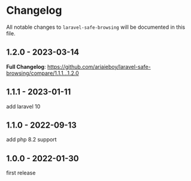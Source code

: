 # Changelog

All notable changes to `laravel-safe-browsing` will be documented in this file.

## 1.2.0 - 2023-03-14

**Full Changelog**: https://github.com/ariaieboy/laravel-safe-browsing/compare/1.1.1...1.2.0

## 1.1.1 - 2023-01-11

add laravel 10

## 1.1.0 - 2022-09-13

add php 8.2 support

## 1.0.0 - 2022-01-30

first release
